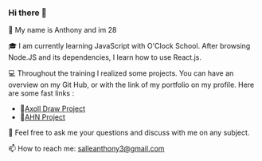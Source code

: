 ### Hi there 👋

:thought_balloon: My name is Anthony and im 28

:mortar_board: I am currently learning JavaScript with O'Clock School. After browsing Node.JS and its dependencies, I learn how to use React.js.

:computer: Throughout the training I realized some projects. You can have an overview on my Git Hub, or with the link of my portfolio on my profile.
    Here are some fast links : 
    
- :rainbow:[Axoll Draw Project](http://www.salleanthony.fr:6525/)
- :paw_prints:[AHN Project](http://www.salleanthony.fr:6523/)

💬 Feel free to ask me your questions and discuss with me on any subject.

📫 How to reach me: salleanthony3@gmail.com
<!--
**anthonys13/anthonys13** is a ✨ _special_ ✨ repository because its `README.md` (this file) appears on your GitHub profile.

Here are some ideas to get you started:

- 🔭 I’m currently working on ...
- 🌱 I’m currently learning ...
- 👯 I’m looking to collaborate on ...
- 🤔 I’m looking for help with ...
- 💬 Ask me about ...
- 📫 How to reach me: ...
- 😄 Pronouns: ...
- ⚡ Fun fact: ...
-->
